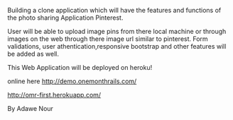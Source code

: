 Building a clone application which will have the features and functions of the photo sharing Application Pinterest.

User will be able to upload image pins from there local machine or through images on the web through there image url similar to pinterest. Form validations, user athentication,responsive bootstrap and other features will be added as well.

This Web Application will be deployed on heroku!

online here http://demo.onemonthrails.com/

http://omr-first.herokuapp.com/

By Adawe Nour
